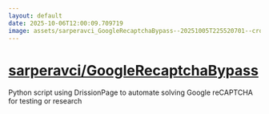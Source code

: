 ```yaml
---
layout: default
date: 2025-10-06T12:00:09.709719
image: assets/sarperavci_GoogleRecaptchaBypass--20251005T225520701--cropped.png
---
```


# [sarperavci/GoogleRecaptchaBypass](https://github.com/sarperavci/GoogleRecaptchaBypass)

Python script using DrissionPage to automate solving Google reCAPTCHA for testing or research
